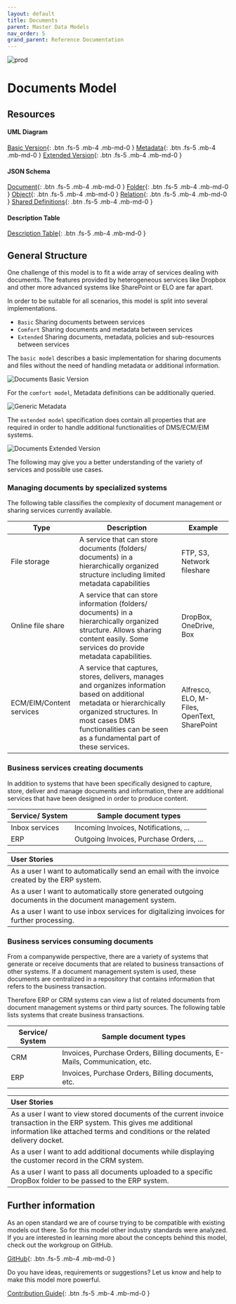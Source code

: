 ```yaml
---
layout: default
title: Documents
parent: Master Data Models
nav_order: 5
grand_parent: Reference Documentation
---
```


![prod](https://img.shields.io/badge/Status-Production-brightgreen.svg)

# **Documents Model**

## Resources

#### UML Diagram

[Basic Version](https://github.com/openintegrationhub/openintegrationhub.github.io/blob/master/assets/DataModels/Documents/DocumentModel.png){: .btn .fs-5 .mb-4 .mb-md-0 }
[Metadata](https://github.com/openintegrationhub/openintegrationhub.github.io/blob/master/assets/DataModels/Documents/OIHDataModelDocumentMetadataSpecification.svg){: .btn .fs-5 .mb-4 .mb-md-0 }
[Extended Version](https://github.com/openintegrationhub/openintegrationhub.github.io/blob/master/assets/DataModels/Documents/OIHDataModelDocuments.svg){: .btn .fs-5 .mb-4 .mb-md-0 }

#### JSON Schema

[Document](https://github.com/openintegrationhub/openintegrationhub.github.io/blob/master/assets/DataModels/Documents/extended/Document.json){: .btn .fs-5 .mb-4 .mb-md-0 }
[Folder](https://github.com/openintegrationhub/openintegrationhub.github.io/blob/master/assets/DataModels/Documents/extended/Folder.json){: .btn .fs-5 .mb-4 .mb-md-0 }
[Object](https://github.com/openintegrationhub/openintegrationhub.github.io/blob/master/assets/DataModels/Documents/extended/Object.json){: .btn .fs-5 .mb-4 .mb-md-0 }
[Relation](https://github.com/openintegrationhub/openintegrationhub.github.io/blob/master/assets/DataModels/Documents/extended/Relationjson){: .btn .fs-5 .mb-4 .mb-md-0 }
[Shared Definitions](https://github.com/openintegrationhub/openintegrationhub.github.io/blob/master/assets/DataModels/Documents/extended/sharedDocuments.json){: .btn .fs-5 .mb-4 .mb-md-0 }

#### Description Table

[Description Table](https://openintegrationhub.github.io//docs/Data%20Models/Documents/DocumentDescriptionTable.html){: .btn .fs-5 .mb-4 .mb-md-0 }

## General Structure

One challenge of this model is to fit a wide array of services dealing with documents.
The features provided by heterogeneous services like Dropbox and other more advanced systems like SharePoint or ELO are far apart.

In order to be suitable for all scenarios, this model is split into several implementations.

- `Basic` Sharing documents between services
- `Comfort` Sharing documents and metadata between services
- `Extended` Sharing documents, metadata, policies and sub-resources between services

The `basic model` describes a basic implementation for sharing documents and files without the need of handling metadata or additional information.

![Documents Basic Version](https://raw.githubusercontent.com/openintegrationhub/openintegrationhub.github.io/master/assets/DataModels/Documents/DocumentModel.png)

For the `comfort model`, Metadata definitions can be additionally queried.

![Generic Metadata](https://raw.githubusercontent.com/openintegrationhub/openintegrationhub.github.io/master/assets/DataModels/Documents/OIHDataModelDocumentMetadataSpecification.png)

The `extended model` specification does contain all properties that are required in order to handle additional functionalities of DMS/ECM/EIM systems.

![Documents Extended Version](https://raw.githubusercontent.com/openintegrationhub/openintegrationhub.github.io/master/assets/DataModels/Documents/OIHDataModelDocuments.png)

The following may give you a better understanding of the variety of services and possible use cases.

### Managing documents by specialized systems

The following table classifies the complexity of document management or sharing services currently available.

| Type                     | Description                                                                                                                                                                                                                              | Example                                      |
| ------------------------ | ---------------------------------------------------------------------------------------------------------------------------------------------------------------------------------------------------------------------------------------- | -------------------------------------------- |
| File storage             | A service that can store documents (folders/ documents) in a hierarchically organized structure including limited metadata capabilities                                                                                                  | FTP, S3, Network fileshare                   |
| Online file share        | A service that can store information (folders/ documents) in a hierarchically organized structure. Allows sharing content easily. Some services do provide metadata capabilities.                                                        | DropBox, OneDrive, Box                       |
| ECM/EIM/Content services | A service that captures, stores, delivers, manages and organizes information based on additional metadata or hierarchically organized structures. In most cases DMS functionalities can be seen as a fundamental part of these services. | Alfresco, ELO, M-Files, OpenText, SharePoint |

### Business services creating documents

In addition to systems that have been specifically designed to capture, store, deliver and manage documents and information, there are additional services that have been designed in order to produce content.

| Service/ System | Sample document types                   |
| --------------- | --------------------------------------- |
| Inbox services  | Incoming Invoices, Notifications, ...   |
| ERP             | Outgoing Invoices, Purchase Orders, ... |

| User Stories                                                                                            |
| :------------------------------------------------------------------------------------------------------ |
| As a user I want to automatically send an email with the invoice created by the ERP system.             |
| As a user I want to automatically store generated outgoing documents in the document management system. |
| As a user I want to use inbox services for digitalizing invoices for further processing.                |

### Business services consuming documents

From a companywide perspective, there are a variety of systems that generate or receive documents that are related to business transactions of other systems. If a document management system is used, these documents are centralized in a repository that contains information that refers to the business transaction.

Therefore ERP or CRM systems can view a list of related documents from document management systems or third party sources. The following table lists systems that create business transactions.

| Service/ System | Sample document types                                                      |
| --------------- | -------------------------------------------------------------------------- |
| CRM             | Invoices, Purchase Orders, Billing documents, E-Mails, Communication, etc. |
| ERP             | Invoices, Purchase Orders, Billing documents, etc.                         |

| User Stories                                                                                                                                                                                            |
| :------------------------------------------------------------------------------------------------------------------------------------------------------------------------------------------------------ |
| As a user I want to view stored documents of the current invoice transaction in the ERP system. This gives me additional information like attached terms and conditions or the related delivery docket. |
| As a user I want to add additional documents while displaying the customer record in the CRM system.                                                                                                    |
| As a user I want to pass all documents uploaded to a specific DropBox folder to be passed to the ERP system.                                                                                            |

## Further information

As an open standard we are of course trying to be compatible with existing models out there. So for this model other industry standards were analyzed. If you are interested in learning more about the concepts behind this model, check out the workgroup on GitHub.

[GitHub](https://github.com/openintegrationhub/Data-and-Domain-Models){: .btn .fs-5 .mb-4 .mb-md-0 }

Do you have ideas, requirements or suggestions? Let us know and help to make this model more powerful.

[Contribution Guide](https://github.com/openintegrationhub/Data-and-Domain-Models/blob/master/CONTRIBUTING.md){: .btn .fs-5 .mb-4 .mb-md-0 }
